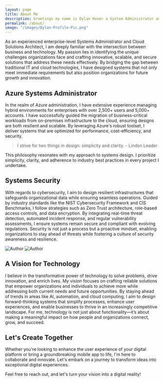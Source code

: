 ```yaml
---
layout: page
title: About Me
description: Greetings my name is Dylan Hover a System Administrator and cloud technology enthusiast. My interests include reading about emerging technologies, crafting scalable, resilient, and cost-effective infrastructure solutions, learning new skills that I can apply to my IT career, going camping with my family, and fly-fishing for beautiful trout and other fresh water species. I am passionate about helping people to overcome the challenges they face by leveraging technology to meet their business needs.
permalink: /about/
image: "/images/Dylan-Profile-Pic.png"
---
```


As an experienced enterprise-level Systems Administrator and Cloud Solutions Architect, I am deeply familiar with the intersection between business and technology. My passion lies in identifying the unique challenges organizations face and crafting innovative, scalable, and secure solutions that address these needs effectively. By bridging the gap between traditional IT and cloud technologies, I have designed systems that not only meet immediate requirements but also position organizations for future growth and innovation.

## Azure Systems Administrator

In the realm of Azure administration, I have extensive experience managing hybrid environments for enterprises with over 2,500+ users and 5,000+ accounts. I have successfully guided the migration of business-critical workloads from on-premises infrastructure to the cloud, ensuring designs are both resilient and scalable. By leveraging Azure's robust toolset, I deliver systems that are optimized for performance, cost-efficiency, and security.

> I strive for two things in design: simplicity and clarity. - Lindon Leader

This philosophy resonates with my approach to systems design. I prioritize simplicity, clarity, and adherence to industry best practices in every project I undertake.

## Systems Security

With regards to cybersecurity, I aim to design resilient infrastructures that safeguards organizational data while ensuring seamless operations. Guided by industry standards like the NIST Cybersecurity Framework and CIS Benchmarks, I follow strategies such as Zero Trust architecture, role-based access controls, and data encryption. By integrating real-time threat detection, automated incident response, and regular vulnerability assessments, I ensure systems remain secure and compliant with evolving regulations. Security is not just a process but a proactive mindset, enabling organizations to stay ahead of threats while fostering a culture of security awareness and resilience.

<div class="gallery-box">
  <div class="gallery">
    <img src="/images/Azure-Cloud.png" loading="lazy" alt="Author">
    <img src="/images/AWS-Cloud.png" loading="lazy" alt="Author">
  </div>
  <!-- <em>Photo by <a href="https://www.pexels.com/@david-garrison-1128051/" target="_blank">David Garrison</a> on <a href="https://www.pexels.com/" target="_blank">Pexels</a></em> -->
</div>

## A Vision for Technology

I believe in the transformative power of technology to solve problems, drive innovation, and enrich lives. My vision focuses on crafting reliable solutions that empower organizations and individuals to achieve more while addressing both current needs and future opportunities. By staying ahead of trends in areas like AI, automation, and cloud computing, I aim to design forward-thinking systems that simplify processes, enhance user experiences, and enable businesses to thrive in an increasingly competitive landscape. For me, technology is not just about functionality—it’s about making a meaningful impact on how people and organizations connect, grow, and succeed.

## Let's Create Together

Whether you're looking to enhance the user experience of your digital platform or bring a groundbreaking mobile app to life, I'm here to collaborate and innovate. Let's embark on a journey to transform ideas into exceptional digital experiences.

Feel free to reach out, and let's turn your vision into a digital reality!
